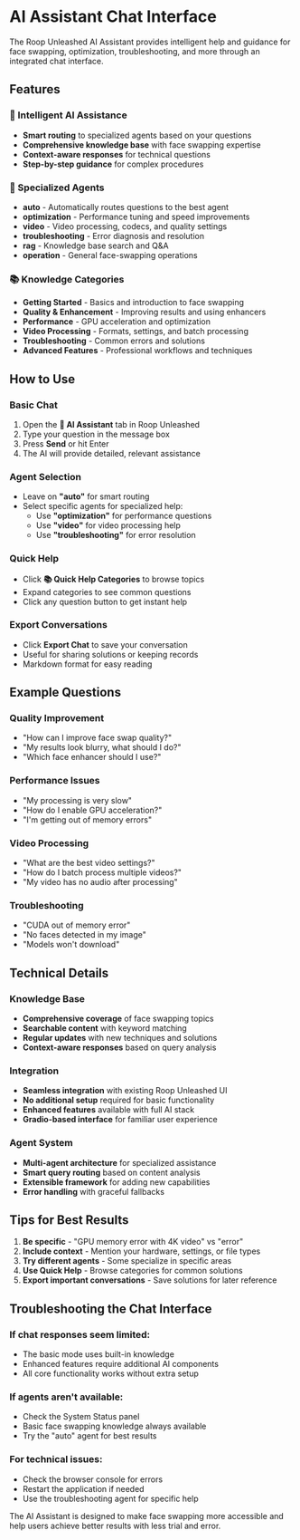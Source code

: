 # AI Assistant Chat Interface

The Roop Unleashed AI Assistant provides intelligent help and guidance for face swapping, optimization, troubleshooting, and more through an integrated chat interface.

## Features

### 🤖 Intelligent AI Assistance
- **Smart routing** to specialized agents based on your questions
- **Comprehensive knowledge base** with face swapping expertise
- **Context-aware responses** for technical questions
- **Step-by-step guidance** for complex procedures

### 🎯 Specialized Agents
- **auto** - Automatically routes questions to the best agent
- **optimization** - Performance tuning and speed improvements
- **video** - Video processing, codecs, and quality settings
- **troubleshooting** - Error diagnosis and resolution
- **rag** - Knowledge base search and Q&A
- **operation** - General face-swapping operations

### 📚 Knowledge Categories
- **Getting Started** - Basics and introduction to face swapping
- **Quality & Enhancement** - Improving results and using enhancers
- **Performance** - GPU acceleration and optimization
- **Video Processing** - Formats, settings, and batch processing
- **Troubleshooting** - Common errors and solutions
- **Advanced Features** - Professional workflows and techniques

## How to Use

### Basic Chat
1. Open the **🤖 AI Assistant** tab in Roop Unleashed
2. Type your question in the message box
3. Press **Send** or hit Enter
4. The AI will provide detailed, relevant assistance

### Agent Selection
- Leave on **"auto"** for smart routing
- Select specific agents for specialized help:
  - Use **"optimization"** for performance questions
  - Use **"video"** for video processing help
  - Use **"troubleshooting"** for error resolution

### Quick Help
- Click **📚 Quick Help Categories** to browse topics
- Expand categories to see common questions
- Click any question button to get instant help

### Export Conversations
- Click **Export Chat** to save your conversation
- Useful for sharing solutions or keeping records
- Markdown format for easy reading

## Example Questions

### Quality Improvement
- "How can I improve face swap quality?"
- "My results look blurry, what should I do?"
- "Which face enhancer should I use?"

### Performance Issues
- "My processing is very slow"
- "How do I enable GPU acceleration?"
- "I'm getting out of memory errors"

### Video Processing
- "What are the best video settings?"
- "How do I batch process multiple videos?"
- "My video has no audio after processing"

### Troubleshooting
- "CUDA out of memory error"
- "No faces detected in my image"
- "Models won't download"

## Technical Details

### Knowledge Base
- **Comprehensive coverage** of face swapping topics
- **Searchable content** with keyword matching
- **Regular updates** with new techniques and solutions
- **Context-aware responses** based on query analysis

### Integration
- **Seamless integration** with existing Roop Unleashed UI
- **No additional setup** required for basic functionality
- **Enhanced features** available with full AI stack
- **Gradio-based interface** for familiar user experience

### Agent System
- **Multi-agent architecture** for specialized assistance
- **Smart query routing** based on content analysis
- **Extensible framework** for adding new capabilities
- **Error handling** with graceful fallbacks

## Tips for Best Results

1. **Be specific** - "GPU memory error with 4K video" vs "error"
2. **Include context** - Mention your hardware, settings, or file types
3. **Try different agents** - Some specialize in specific areas
4. **Use Quick Help** - Browse categories for common solutions
5. **Export important conversations** - Save solutions for later reference

## Troubleshooting the Chat Interface

### If chat responses seem limited:
- The basic mode uses built-in knowledge
- Enhanced features require additional AI components
- All core functionality works without extra setup

### If agents aren't available:
- Check the System Status panel
- Basic face swapping knowledge always available
- Try the "auto" agent for best results

### For technical issues:
- Check the browser console for errors
- Restart the application if needed
- Use the troubleshooting agent for specific help

The AI Assistant is designed to make face swapping more accessible and help users achieve better results with less trial and error.